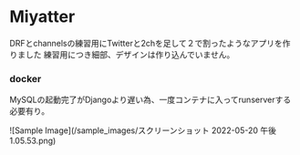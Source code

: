 # Miyatter
DRFとchannelsの練習用にTwitterと2chを足して２で割ったようなアプリを作りました
練習用につき細部、デザインは作り込んでいません。


<h3>docker</h3>
MySQLの起動完了がDjangoより遅い為、一度コンテナに入ってrunserverする必要有り。


![Sample Image](/sample_images/スクリーンショット 2022-05-20 午後1.05.53.png)
